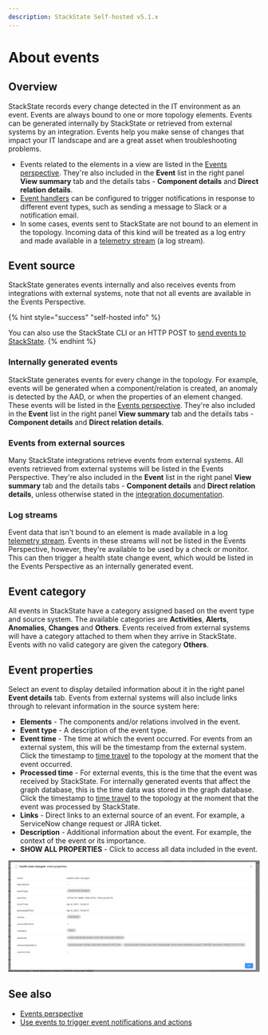 ```yaml
---
description: StackState Self-hosted v5.1.x 
---
```


# About events

## Overview

StackState records every change detected in the IT environment as an event. Events are always bound to one or more topology elements. Events can be generated internally by StackState or retrieved from external systems by an integration. Events help you make sense of changes that impact your IT landscape and are a great asset when troubleshooting problems. 

* Events related to the elements in a view are listed in the [Events perspective](/use/stackstate-ui/perspectives/events_perspective.md). They're also included in the **Event** list in the right panel **View summary** tab and the details tabs - **Component details** and **Direct relation details**.
* [Event handlers](/use/events/event-notifications.md) can be configured to trigger notifications in response to different event types, such as sending a message to Slack or a notification email.
* In some cases, events sent to StackState are not bound to an element in the topology. Incoming data of this kind will be treated as a log entry and made available in a [telemetry stream](/use/metrics/telemetry_streams.md) (a log stream). 

## Event source

StackState generates events internally and also receives events from integrations with external systems, note that not all events are available in the Events Perspective.

{% hint style="success" "self-hosted info" %}

You can also use the StackState CLI or an HTTP POST to [send events to StackState](/configure/telemetry/send_events.md).
{% endhint %}

### Internally generated events

StackState generates events for every change in the topology. For example, events will be generated when a component/relation is created, an anomaly is detected by the AAD, or when the properties of an element changed. These events will be listed in the [Events perspective](/use/stackstate-ui/perspectives/events_perspective.md). They're also included in the **Event** list in the right panel **View summary** tab and the details tabs - **Component details** and **Direct relation details**.

### Events from external sources

Many StackState integrations retrieve events from external systems. All events retrieved from external systems will be listed in the Events Perspective. They're also included in the **Event** list in the right panel **View summary** tab and the details tabs - **Component details** and **Direct relation details**, unless otherwise stated in the [integration documentation](/stackpacks/integrations/).

### Log streams

Event data that isn't bound to an element is made available in a log [telemetry stream](/use/metrics/telemetry_streams.md#log-streams). Events in these streams will not be listed in the Events Perspective, however, they're available to be used by a check or monitor. This can then trigger a health state change event, which would be listed in the Events Perspective as an internally generated event.

## Event category

All events in StackState have a category assigned based on the event type and source system. The available categories are **Activities**, **Alerts**, **Anomalies**, **Changes** and **Others**. Events received from external systems will have a category attached to them when they arrive in StackState. Events with no valid category are given the category **Others**.

## Event properties

Select an event to display detailed information about it in the right panel **Event details** tab. Events from external systems will also include links through to relevant information in the source system here:

* **Elements** - The components and/or relations involved in the event.
* **Event type** - A description of the event type.
* **Event time** - The time at which the event occurred. For events from an external system, this will be the timestamp from the external system. Click the timestamp to [time travel](/use/stackstate-ui/perspectives/events_perspective.md#time-travel) to the topology at the moment that the event occurred.
* **Processed time** - For external events, this is the time that the event was received by StackState. For internally generated events that affect the graph database, this is the time data was stored in the graph database. Click the timestamp to [time travel](/use/stackstate-ui/perspectives/events_perspective.md#time-travel) to the topology at the moment that the event was processed by StackState.
* **Links** - Direct links to an external source of an event. For example, a ServiceNow change request or JIRA ticket.
* **Description** - Additional information about the event. For example, the context of the event or its importance.
* **SHOW ALL PROPERTIES** - Click to access all data included in the event.

![Properties of an event](/.gitbook/assets/v51_event-properties.png)

## See also

* [Events perspective](/use/stackstate-ui/perspectives/events_perspective.md)
* [Use events to trigger event notifications and actions](/use/events/manage-event-handlers.md)